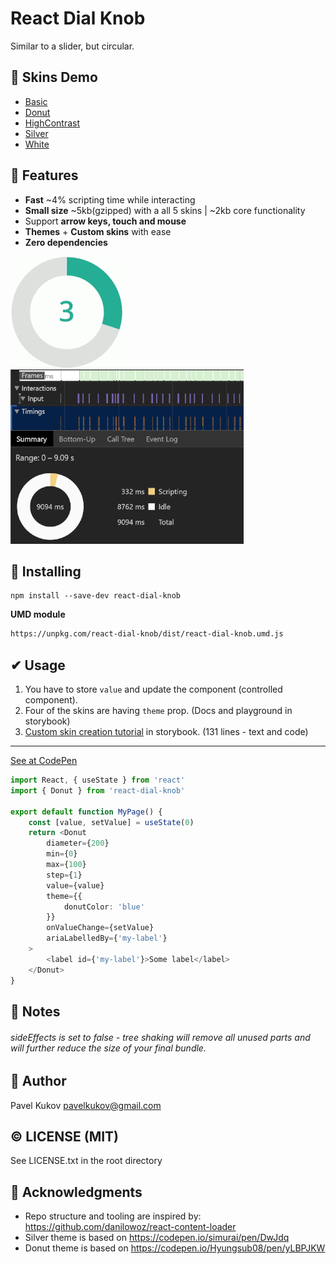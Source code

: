 # React Dial Knob
Similar to a slider, but circular.


## 🦚 Skins Demo
* [Basic](https://pavelkukov.github.io/react-dial-knob/?path=/story/knob-skins--basic)
* [Donut](https://pavelkukov.github.io/react-dial-knob/?path=/story/knob-skins--donut)
* [HighContrast](https://pavelkukov.github.io/react-dial-knob/?path=/story/knob-skins--high-contrast)
* [Silver](https://pavelkukov.github.io/react-dial-knob/?path=/story/knob-skins--silver)
* [White](https://pavelkukov.github.io/react-dial-knob/?path=/story/knob-skins--white)


## 🎯 Features

* **Fast** ~4% scripting time while interacting
* **Small size** ~5kb(gzipped) with a all 5 skins | ~2kb core functionality
* Support **arrow keys, touch and mouse**
* **Themes** + **Custom skins** with ease
* **Zero dependencies**

![Donut Knob](/docs/images/donut-konb-180.gif)
![Scripting time is only 4%](/docs/images/scripting-only.png)


## 🧩 Installing
```shell
npm install --save-dev react-dial-knob
```
**UMD module**
```html
https://unpkg.com/react-dial-knob/dist/react-dial-knob.umd.js
```

## ✔ Usage
1. You have to store `value` and update the component (controlled component).
2. Four of the skins are having `theme` prop. (Docs and playground in storybook)
3. [Custom skin creation tutorial](https://pavelkukov.github.io/react-dial-knob/?path=/story/knob-knob-component--create-skin) in storybook. (131 lines - text and code)

_________________________________________________________________________
[See at CodePen](https://codepen.io/pavelkukov/pen/xxGgZvL?editors=0010)

```typescript
import React, { useState } from 'react'
import { Donut } from 'react-dial-knob'

export default function MyPage() {
    const [value, setValue] = useState(0)
    return <Donut
        diameter={200}
        min={0}
        max={100}
        step={1}
        value={value}
        theme={{
            donutColor: 'blue'
        }}
        onValueChange={setValue}
        ariaLabelledBy={'my-label'}
    >
        <label id={'my-label'}>Some label</label>
    </Donut>
}
```


## 🧾 Notes

###### sideEffects is set to false - tree shaking will remove all unused parts and will further reduce the size of your final bundle.


## 👋 Author
Pavel Kukov <pavelkukov@gmail.com>


## © LICENSE (MIT)
See LICENSE.txt in the root directory


## 🙌 Acknowledgments
* Repo structure and tooling are inspired by: https://github.com/danilowoz/react-content-loader
* Silver theme is based on https://codepen.io/simurai/pen/DwJdq
* Donut theme is based on https://codepen.io/Hyungsub08/pen/yLBPJKW
